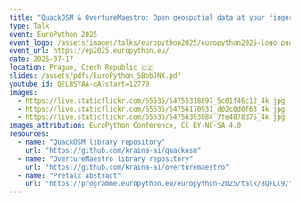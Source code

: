 ```yaml
---
title: "QuackOSM & OvertureMaestro: Open geospatial data at your fingertips"
type: Talk
event: EuroPython 2025
event_logo: /assets/images/talks/europython2025/europython2025-logo.png
event_url: https://ep2025.europython.eu/
date: 2025-07-17
location: Prague, Czech Republic 🇨🇿
slides: /assets/pdfs/EuroPython_SBbbJNX.pdf
youtube_id: QELBSYAA-qA?start=12770
images:
  - https://live.staticflickr.com/65535/54755318897_5c01f46c12_4k.jpg
  - https://live.staticflickr.com/65535/54756170931_d02c0d0f63_4k.jpg
  - https://live.staticflickr.com/65535/54756393084_7fe4878d75_4k.jpg
images_attribution: EuroPython Conference, CC BY-NC-SA 4.0
resources:
  - name: "QuackOSM library repository"
    url: "https://github.com/kraina-ai/quackosm"
  - name: "OvertureMaestro library repository"
    url: "https://github.com/kraina-ai/overturemaestro"
  - name: "Pretalx abstract"
    url: "https://programme.europython.eu/europython-2025/talk/8QFLC9/"
---
```


